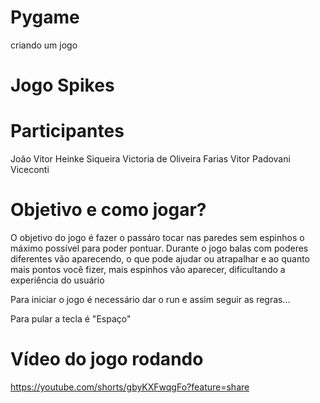 # Pygame
criando um jogo

# Jogo Spikes

# Participantes
João Vitor Heinke Siqueira
Victoria de Oliveira Farias
Vitor Padovani Viceconti

# Objetivo e como jogar?
O objetivo do jogo é fazer o passáro tocar nas paredes sem espinhos o máximo possível para poder pontuar. Durante o jogo balas com poderes diferentes vão aparecendo, o que pode ajudar ou atrapalhar e ao quanto mais pontos você fizer, mais espinhos vão aparecer, dificultando a experiência do usuário

Para iniciar o jogo é necessário dar o run e assim seguir as regras...

Para pular a tecla é "Espaço"

# Vídeo do jogo rodando
https://youtube.com/shorts/gbyKXFwqgFo?feature=share
